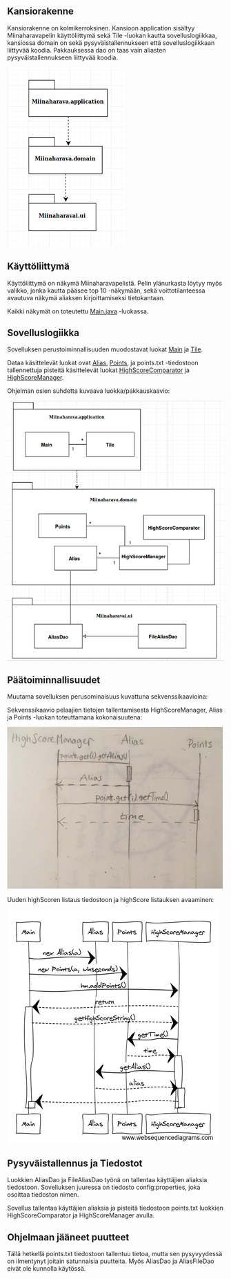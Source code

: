 ## Kansiorakenne

Kansiorakenne on kolmikerroksinen. Kansioon application sisältyy Miinaharavapelin käyttöliittymä sekä Tile -luokan kautta sovelluslogiikkaa, kansiossa domain on sekä pysyväistallennukseen että sovelluslogiikkaan liittyvää koodia. Pakkauksessa dao on taas vain aliasten pysyväistallennukseen liittyvää koodia.

<img src="https://github.com/ssuihko/ot-harjoitustyo/blob/master/dokumentaatio/kuvat/kansiot.png">

## Käyttöliittymä

Käyttöliittymä on näkymä Miinaharavapelistä. Pelin ylänurkasta löytyy myös valikko, jonka kautta pääsee top 10 -näkymään, sekä voittotilanteessa avautuva näkymä aliaksen kirjoittamiseksi tietokantaan. 

Kaikki näkymät on toteutettu [Main.java](https://github.com/ssuihko/ot-harjoitustyo/blob/master/Miinaharava/src/main/java/application/Main.java) -luokassa.

## Sovelluslogiikka

Sovelluksen perustoiminnallisuuden muodostavat luokat [Main](https://github.com/ssuihko/ot-harjoitustyo/blob/master/Miinaharava/src/main/java/application/Main.java) ja [Tile](https://github.com/ssuihko/ot-harjoitustyo/blob/master/Miinaharava/src/main/java/application/Tile.java). 

Dataa käsittelevät luokat ovat [Alias](https://github.com/ssuihko/ot-harjoitustyo/blob/master/Miinaharava/src/main/java/domain/Alias.java), [Points](https://github.com/ssuihko/ot-harjoitustyo/blob/master/Miinaharava/src/main/java/domain/Points.java), ja points.txt -tiedostoon tallennettuja pisteitä käsittelevät luokat [HighScoreComparator](https://github.com/ssuihko/ot-harjoitustyo/blob/master/Miinaharava/src/main/java/domain/HighScoreComparator.java) ja [HighScoreManager](https://github.com/ssuihko/ot-harjoitustyo/blob/master/Miinaharava/src/main/java/domain/HighScoreManager.java). 

Ohjelman osien suhdetta kuvaava luokka/pakkauskaavio:

<img src="https://github.com/ssuihko/ot-harjoitustyo/blob/master/dokumentaatio/kuvat/LuokkaPakkaus.png">

## Päätoiminnallisuudet

Muutama sovelluksen perusominaisuus kuvattuna sekvenssikaavioina:

Sekvenssikaavio pelaajien tietojen tallentamisesta HighScoreManager, Alias ja Points -luokan toteuttamana kokonaisuutena: 

<img src="https://github.com/ssuihko/ot-harjoitustyo/blob/master/dokumentaatio/kuvat/IMG_2830.jpg" width="500" heigth="550">

Uuden highScoren listaus tiedostoon ja highScore listauksen avaaminen:

<img src="https://github.com/ssuihko/ot-harjoitustyo/blob/master/dokumentaatio/kuvat/sekvenssikaav.png">


## Pysyväistallennus ja Tiedostot

Luokkien AliasDao ja FileAliasDao työnä on tallentaa käyttäjien aliaksia tiedostoon. Sovelluksen juuressa on tiedosto config:properties, joka osoittaa tiedoston nimen.  

Sovellus tallentaa käyttäjien aliaksia ja pisteitä tiedostoon points.txt luokkien HighScoreComparator ja HighScoreManager avulla.

## Ohjelmaan jääneet puutteet

Tällä hetkellä points.txt tiedostoon tallentuu tietoa, mutta sen pysyvyydessä on ilmentynyt joitain satunnaisia puutteita. Myös AliasDao ja AliasFileDao eivät ole ḱunnolla käytössä. 



